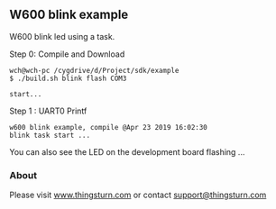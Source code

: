 ## W600 blink example

W600 blink led using a task.

Step 0: Compile and Download

``` 
wch@wch-pc /cygdrive/d/Project/sdk/example
$ ./build.sh blink flash COM3

start...

```

Step 1 :  UART0   Printf

```
w600 blink example, compile @Apr 23 2019 16:02:30
blink task start ...

```
You can also see the LED on the development board flashing ...

### About

Please visit www.thingsturn.com or contact support@thingsturn.com

